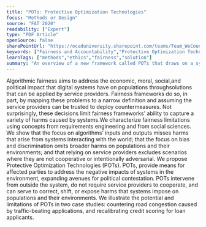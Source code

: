 ```yaml
---
title: "POTs: Protective Optimization Technologies"
focus: "Methods or Design"
source: "FAT 2020"
readability: ["Expert"]
type: "PDF Article"
openSource: false
sharePointUrl: "https://ocaduniversity.sharepoint.com/teams/Team_WeCount/Shared%20Documents/Resources%20and%20Tools/Literature%20(curated)/Protective%20Optimization%20Technologies.pdf"
keywords: ["Fairness and Accountability","Protective Optimization Technologie"]
learnTags: ["methods","ethics","fairness","solution"]
summary: "An overview of a new framework called POTs that draws on a systems framework to manage harms rather than using the fairness framework.  "
---
```

Algorithmic fairness aims to address the economic, moral, social,and political impact that digital systems have on populations throughsolutions that can be applied by service providers. Fairness frameworks do so, in part, by mapping these problems to a narrow definition and assuming the service providers can be trusted to deploy countermeasures. Not surprisingly, these decisions limit fairness frameworks’ ability to capture a variety of harms caused by systems.We characterize fairness limitations using concepts from requirements engineering and from social sciences. We show that the focus on algorithms’ inputs and outputs misses harms that arise from systems interacting with the world; that the focus on bias and discrimination omits broader harms on populations and their environments; and that relying on service providers excludes scenarios where they are not cooperative or intentionally adversarial. We propose Protective Optimization Technologies (POTs). POTs, provide means for affected parties to address the negative impacts of systems in the environment, expanding avenues for political contestation. POTs intervene from outside the system, do not require service providers to cooperate, and can serve to correct, shift, or expose harms that systems impose on populations and their environments. We illustrate the potential and limitations of POTs in two case studies: countering road congestion caused by traffic-beating applications, and recalibrating credit scoring for loan applicants.
